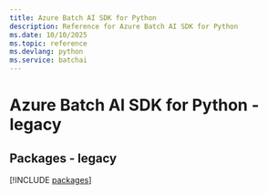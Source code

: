 ```yaml
---
title: Azure Batch AI SDK for Python
description: Reference for Azure Batch AI SDK for Python
ms.date: 10/10/2025
ms.topic: reference
ms.devlang: python
ms.service: batchai
---
```

# Azure Batch AI SDK for Python - legacy
## Packages - legacy
[!INCLUDE [packages](batch-ai-index.md)]